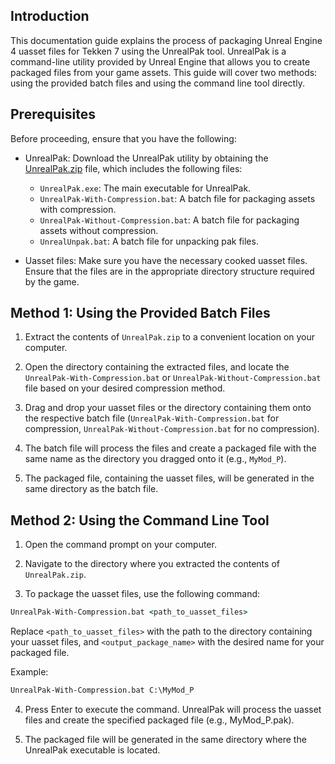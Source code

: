 ## Introduction
This documentation guide explains the process of packaging Unreal Engine 4 uasset files for Tekken 7 using the UnrealPak tool. UnrealPak is a command-line utility provided by Unreal Engine that allows you to create packaged files from your game assets. This guide will cover two methods: using the provided batch files and using the command line tool directly.

## Prerequisites
Before proceeding, ensure that you have the following:

- UnrealPak: Download the UnrealPak utility by obtaining the [UnrealPak.zip](UnrealPak.zip) file, which includes the following files:
    - `UnrealPak.exe`: The main executable for UnrealPak.
    - `UnrealPak-With-Compression.bat`: A batch file for packaging assets with compression.
    - `UnrealPak-Without-Compression.bat`: A batch file for packaging assets without compression.
    - `UnrealUnpak.bat`: A batch file for unpacking pak files.

- Uasset files: Make sure you have the necessary cooked uasset files. Ensure that the files are in the appropriate directory structure required by the game.

## Method 1: Using the Provided Batch Files

1. Extract the contents of `UnrealPak.zip` to a convenient location on your computer.

2. Open the directory containing the extracted files, and locate the `UnrealPak-With-Compression.bat` or `UnrealPak-Without-Compression.bat` file based on your desired compression method.

3. Drag and drop your uasset files or the directory containing them onto the respective batch file (`UnrealPak-With-Compression.bat` for compression, `UnrealPak-Without-Compression.bat` for no compression).

4. The batch file will process the files and create a packaged file with the same name as the directory you dragged onto it (e.g., `MyMod_P`).

5. The packaged file, containing the uasset files, will be generated in the same directory as the batch file.

## Method 2: Using the Command Line Tool
1. Open the command prompt on your computer.

2. Navigate to the directory where you extracted the contents of `UnrealPak.zip`.

3. To package the uasset files, use the following command:
```bat
UnrealPak-With-Compression.bat <path_to_uasset_files>
```

Replace `<path_to_uasset_files>` with the path to the directory containing your uasset files, and `<output_package_name>` with the desired name for your packaged file.

Example:
```bat
UnrealPak-With-Compression.bat C:\MyMod_P
```

4. Press Enter to execute the command. UnrealPak will process the uasset files and create the specified packaged file (e.g., MyMod_P.pak).

5. The packaged file will be generated in the same directory where the UnrealPak executable is located.